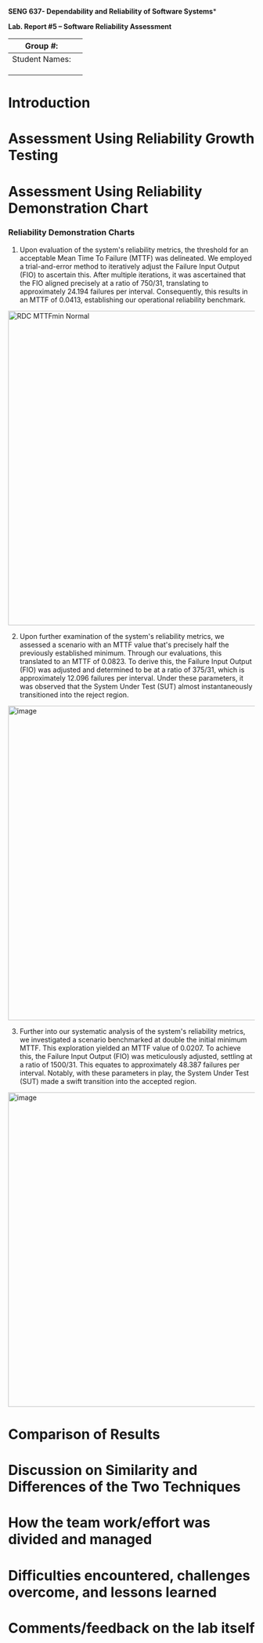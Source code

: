 **SENG 637- Dependability and Reliability of Software Systems***

**Lab. Report \#5 – Software Reliability Assessment**

| Group \#:       |   |
|-----------------|---|
| Student Names:  |   |
|                 |   |
|                 |   |
|                 |   |

# Introduction

# 

# Assessment Using Reliability Growth Testing 

# Assessment Using Reliability Demonstration Chart 

### Reliability Demonstration Charts

1. Upon evaluation of the system's reliability metrics, the threshold for an acceptable Mean Time To Failure (MTTF) was delineated. We employed a trial-and-error method to iteratively adjust the Failure Input Output (FIO) to ascertain this. After multiple iterations, it was ascertained that the FIO aligned precisely at a ratio of 750/31, translating to approximately 24.194 failures per interval. Consequently, this results in an MTTF of 0.0413, establishing our operational reliability benchmark.

<img src="https://github.com/seng637-summer/seng637-a5-StevenD24/assets/105379503/fa651375-d652-457a-b185-00b953e49032" alt="RDC MTTFmin Normal" width="641" />
       
2. Upon further examination of the system's reliability metrics, we assessed a scenario with an MTTF value that's precisely half the previously established minimum. Through our evaluations, this translated to an MTTF of 0.0823. To derive this, the Failure Input Output (FIO) was adjusted and determined to be at a ratio of 375/31, which is approximately 12.096 failures per interval. Under these parameters, it was observed that the System Under Test (SUT) almost instantaneously transitioned into the reject region.   
     
<img width="641" alt="image" src="https://github.com/seng637-summer/seng637-a5-StevenD24/assets/105379503/6c186a99-120c-4b3c-a17b-008e6d3f350a">
     
3. Further into our systematic analysis of the system's reliability metrics, we investigated a scenario benchmarked at double the initial minimum MTTF. This exploration yielded an MTTF value of 0.0207. To achieve this, the Failure Input Output (FIO) was meticulously adjusted, settling at a ratio of 1500/31. This equates to approximately 48.387 failures per interval. Notably, with these parameters in play, the System Under Test (SUT) made a swift transition into the accepted region.
     
<img width="641" alt="image" src="https://github.com/seng637-summer/seng637-a5-StevenD24/assets/105379503/09a3f064-ea79-4309-844e-1796b6cb43f4">

# 

# Comparison of Results

# Discussion on Similarity and Differences of the Two Techniques

# How the team work/effort was divided and managed

# 

# Difficulties encountered, challenges overcome, and lessons learned

# Comments/feedback on the lab itself
